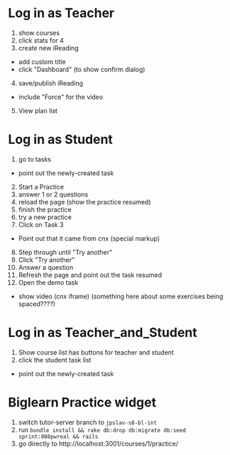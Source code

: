 # Log in as Teacher

1. show courses
2. click stats for 4
3. create new iReading
  - add custom title
  - click "Dashboard" (to show confirm dialog)
4. save/publish iReading
  - include "Force" for the video
5. View plan list

# Log in as Student

1. go to tasks
  - point out the newly-created task
2. Start a Practice
3. answer 1 or 2 questions
4. reload the page (show the practice resumed)
5. finish the practice
6. try a new practice
7. Click on Task 3
  - Point out that it came from cnx (special markup)
8. Step through until "Try another"
9. Click "Try another"
10. Answer a question
11. Refresh the page and point out the task resumed
12. Open the demo task
  - show video (cnx iframe)
(something here about some exercises being spaced????)

# Log in as Teacher_and_Student

1. Show course list has buttons for teacher and student
2. click the student task list
  - point out the newly-created task

# Biglearn Practice widget

1. switch tutor-server branch to `jpslav-s8-bl-int`
2. run `bundle install && rake db:drop db:migrate db:seed sprint:008pwreal && rails `
3. go directly to http://localhost:3001/courses/1/practice/

